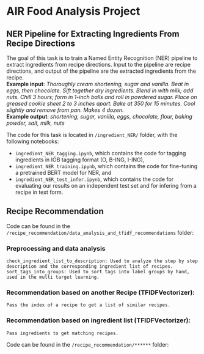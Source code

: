 # AIR Food Analysis Project

## NER Pipeline for Extracting Ingredients From Recipe Directions

The goal of this task is to train a Named Entity Recognition (NER) pipeline
to extract ingredients from recipe directions. Input to the pipeline are recipe
directions, and output of the pipeline are the extracted ingredients from the
recipe.  
**Example input**: *Thoroughly cream shortening, sugar and vanilla. Beat in
eggs, then chocolate. Sift together dry ingredients. Blend in with milk; add nuts.
Chill 3 hours; form in 1-inch balls and roll in powdered sugar. Place on greased
cookie sheet 2 to 3 inches apart. Bake at 350 for 15 minutes. Cool slightly
and remove from pan. Makes 4 dozen.*  
**Example output**: *shortening, sugar, vanilla, eggs, chocolate, flour, baking
powder, salt, milk, nuts*

The code for this task is located in `/ingredient_NER/` folder, with the following notebooks:
- `ingredient_NER_tagging.ipynb`, which contains the code for tagging ingredients in IOB tagging format (O, B-ING, I-ING),
- `ingredient_NER_training.ipynb`, which contains the code for fine-tuning a pretrained BERT model for NER, and
- `ingredient_NER_test_infer.ipynb`, which contains the code for evaluating our results on an independent test set and for infering from a recipe in text form.

## Recipe Recommendation

Code can be found in the `/recipe_recommendation/data_analysis_and_tfidf_recommendations` folder: 

### Preprocessing and data analysis
    check_ingredient_list_to_description: Used to analyze the step by step description and the corresponding ingredient list of recipes.
    sort_tags_into_groups: Used to sort tags into label groups by hand, used in the multi target learning. 

### Recommendation based on another Recipe (TFIDFVectorizer):
    Pass the index of a recipe to get a list of similar recipes. 

### Recommendation based on ingredient list (TFIDFVectorizer):
    Pass ingredients to get matching recipes.


Code can be found in the `/recipe_recommendation/******` folder: 